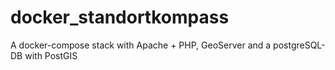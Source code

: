 # docker_standortkompass
A docker-compose stack with Apache + PHP, GeoServer and a postgreSQL-DB with PostGIS
